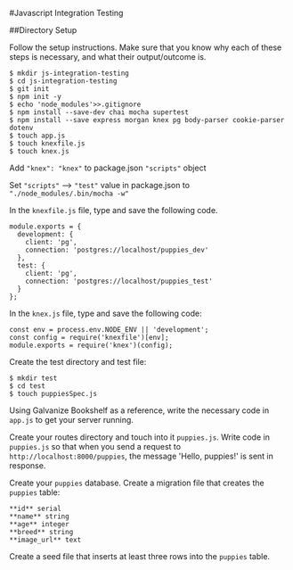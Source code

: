 #Javascript Integration Testing

##Directory Setup

Follow the setup instructions. Make sure that you know why each of these steps is necessary, and what their output/outcome is.
```
$ mkdir js-integration-testing
$ cd js-integration-testing
$ git init
$ npm init -y
$ echo 'node_modules'>>.gitignore
$ npm install --save-dev chai mocha supertest
$ npm install --save express morgan knex pg body-parser cookie-parser dotenv
$ touch app.js
$ touch knexfile.js
$ touch knex.js
```
Add `"knex": "knex"` to package.json `"scripts"` object

Set `"scripts"` --> `"test"` value in package.json to `"./node_modules/.bin/mocha -w"`


In the `knexfile.js` file, type and save the following code.
```
module.exports = {
  development: {
    client: 'pg',
    connection: 'postgres://localhost/puppies_dev'
  },
  test: {
    client: 'pg',
    connection: 'postgres://localhost/puppies_test'
  }
};
```
In the `knex.js` file, type and save the following code:
```
const env = process.env.NODE_ENV || 'development';
const config = require('knexfile')[env];
module.exports = require('knex')(config);
```

Create the test directory and test file:
```
$ mkdir test
$ cd test
$ touch puppiesSpec.js
```
Using Galvanize Bookshelf as a reference, write the necessary code in `app.js` to get your server running.

Create your routes directory and touch into it `puppies.js`.
Write code in `puppies.js` so that when you send a request to `http://localhost:8000/puppies`, the message 'Hello, puppies!' is sent in response. 

Create your `puppies` database.
Create a migration file that creates the `puppies` table:

```
**id** serial
**name** string
**age** integer
**breed** string
**image_url** text
```

Create a seed file that inserts at least three rows into the `puppies` table.
